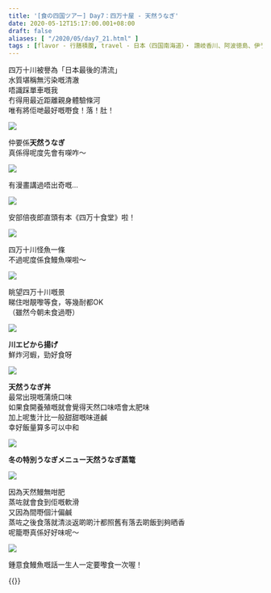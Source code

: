 ```yaml
---
title: '[食の四国ツアー] Day7：四万十屋 - 天然うなぎ'
date: 2020-05-12T15:17:00.001+08:00
draft: false
aliases: [ "/2020/05/day7_21.html" ]
tags : [flavor - 行膳積腹, travel - 日本（四国南海道）・ 讚岐香川、阿波徳島、伊予愛媛、土佐高知]
---
```


四万十川被譽為「日本最後的清流」  
水質堪稱無污染嘅清澈  
唔識踩單車嘅我  
冇得用最近距離親身體驗條河  
唯有將佢哋最好嘅嘢食！落！肚！  

![](/images/shikoku7f.jpg)

仲要係**天然うなぎ**  
真係得呢度先會有㗎咋～  

![](/images/shikoku7f1.jpg)

有漫畫講過唔出奇嘅...  

![](/images/shikoku7f2.jpg)

安部倍夜郎直頭有本《四万十食堂》啦！  

![](/images/shikoku7f3.jpg)

四万十川怪魚一條  
不過呢度係食鰻魚㗎啦～  

![](/images/shikoku7f4.jpg)

眺望四万十川嘅景  
睇住咁靚嚟等食，等幾耐都OK  
（雖然今朝未食過嘢）  

![](/images/shikoku7f5.jpg)

**川エビから揚げ**  
鮮炸河蝦，勁好食呀  

![](/images/shikoku7f6.jpg)

**天然うなぎ丼**  
最常出現嘅蒲焼口味  
如果食開養殖嘅就會覺得天然口味唔會太肥味  
加上呢隻汁比一般甜甜嘅味道鹹  
幸好飯量算多可以中和  

![](/images/shikoku7f7.jpg)

**冬の特別うなぎメニュー天然うなぎ蒸篭**    

![](/images/shikoku7f8.jpg)

因為天然鰻無咁肥  
蒸咗就會食到佢嘅軟滑  
又因為間嘢個汁偏鹹  
蒸咗之後食落就清淡返啲啲汁都照舊有落去啲飯到夠晒香  
呢籠嘢真係好好味呢～  

![](/images/shikoku7f9.jpg)

鍾意食鰻魚嘅話一生人一定要嚟食一次喔！  
  
{{<shikoku>}}
